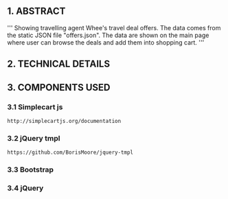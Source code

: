 ## 1. ABSTRACT

'''
Showing travelling agent Whee's travel deal offers. The data comes from the static JSON file "offers.json".
The data are shown on the main page where user can browse the deals and add them into shopping cart. 
'''

## 2. TECHNICAL DETAILS

## 3. COMPONENTS USED
	
### 3.1 Simplecart js
	http://simplecartjs.org/documentation

### 3.2 jQuery tmpl
	https://github.com/BorisMoore/jquery-tmpl

### 3.3 Bootstrap

### 3.4 jQuery

